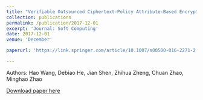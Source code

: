 ```yaml
---
title: "Verifiable Outsourced Ciphertext-Policy Attribute-Based Encryption in Cloud Computing"
collection: publications
permalink: /publication/2017-12-01
excerpt: 'Journal: Soft Computing'
date: 2017-12-01
venue: 'December'

paperurl: 'https://link.springer.com/article/10.1007/s00500-016-2271-2'

---
```

Authors: Hao Wang, Debiao He, Jian Shen, Zhihua Zheng, Chuan Zhao, Minghao Zhao

[Download paper here](https://link.springer.com/article/10.1007/s00500-016-2271-2)
